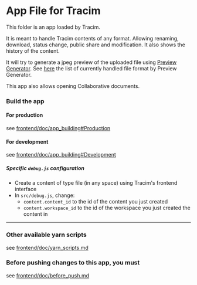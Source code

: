 App File for Tracim
===================

This folder is an app loaded by Tracim.

It is meant to handle Tracim contents of any format. Allowing renaming, download, status change, public share and modification. It also shows the history of the content. 

It will try to generate a jpeg preview of the uploaded file using [Preview Generator](https://github.com/algoo/preview-generator). See [here](https://github.com/algoo/preview-generator/blob/develop/doc/supported_mimetypes.rst) the list of currently handled file format by Preview Generator. 

This app also allows opening Collaborative documents.

### Build the app

#### For production

see [frontend/doc/app_building#Production](../frontend/doc/app_building.md#production)

#### For development

see [frontend/doc/app_building#Development](../frontend/doc/app_building.md#development)

##### Specific `debug.js` configuration

- Create a content of type file (in any space) using Tracim's frontend interface
- In `src/debug.js`, change:
  - `content.content_id` to the id of the content you just created
  - `content.workspace_id` to the id of the workspace you just created the content in

___

### Other available yarn scripts

see [frontend/doc/yarn_scripts.md](../frontend/doc/yarn_scripts.md)

### Before pushing changes to this app, you must

see [frontend/doc/before_push.md](../frontend/doc/before_push.md)

